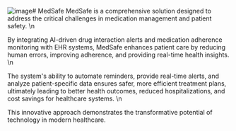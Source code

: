 ![image](https://github.com/user-attachments/assets/b31aad71-e3ed-4c91-8749-9c2a40478454)# MedSafe
MedSafe is a comprehensive solution designed to address the critical challenges in medication management and patient safety. \n

By integrating AI-driven drug interaction alerts and medication adherence monitoring with EHR systems, MedSafe enhances patient care by reducing human errors, improving adherence, and providing real-time health insights. \n

The system's ability to automate reminders, provide real-time alerts, and analyze patient-specific data ensures safer, more efficient treatment plans, ultimately leading to better health outcomes, reduced hospitalizations, and cost savings for healthcare systems. \n

This innovative approach demonstrates the transformative potential of technology in modern healthcare.

